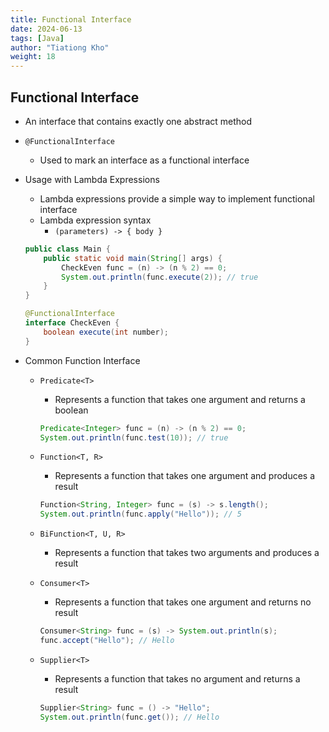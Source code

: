 ```yaml
---
title: Functional Interface
date: 2024-06-13
tags: [Java]
author: "Tiationg Kho"
weight: 18
---
```


## Functional Interface

- An interface that contains exactly one abstract method
- `@FunctionalInterface`
    - Used to mark an interface as a functional interface
- Usage with Lambda Expressions
    - Lambda expressions provide a simple way to implement functional interface
    - Lambda expression syntax
        - `(parameters) -> { body }`
    
    ```java
    public class Main {
        public static void main(String[] args) {
            CheckEven func = (n) -> (n % 2) == 0;
            System.out.println(func.execute(2)); // true
        }
    }
    
    @FunctionalInterface
    interface CheckEven {
        boolean execute(int number);
    }
    ```
    
- Common Function Interface
    - `Predicate<T>`
        - Represents a function that takes one argument and returns a boolean
        
        ```java
        Predicate<Integer> func = (n) -> (n % 2) == 0;
        System.out.println(func.test(10)); // true
        ```
        
    - `Function<T, R>`
        - Represents a function that takes one argument and produces a result
        
        ```java
        Function<String, Integer> func = (s) -> s.length();
        System.out.println(func.apply("Hello")); // 5
        ```
        
    - `BiFunction<T, U, R>`
        - Represents a function that takes two arguments and produces a result
    - `Consumer<T>`
        - Represents a function that takes one argument and returns no result
        
        ```java
        Consumer<String> func = (s) -> System.out.println(s);
        func.accept("Hello"); // Hello
        ```
        
    - `Supplier<T>`
        - Represents a function that takes no argument and returns a result
        
        ```java
        Supplier<String> func = () -> "Hello";
        System.out.println(func.get()); // Hello
        ```